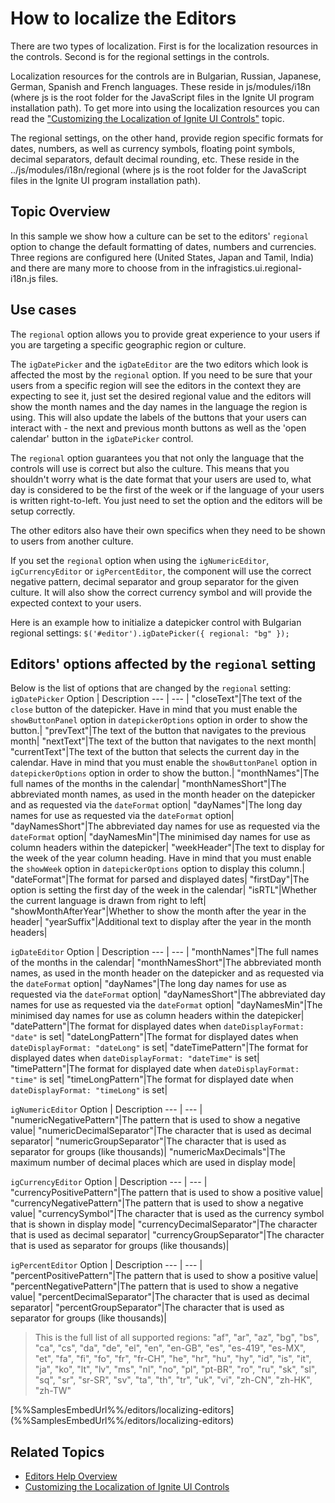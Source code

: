 <!--
|metadata|
{
    "fileName": "localizing-igeditors",
    "controlName": "igEditors",
    "tags": []
}
|metadata|
-->

# How to localize the Editors

There are two types of localization. First is for the localization resources in the controls. Second is for the regional settings in the controls.

Localization resources for the controls are in Bulgarian, Russian, Japanese, German, Spanish and French languages. These reside in js/modules/i18n (where js is the root folder for the JavaScript files in the Ignite UI program installation path). To get more into using the localization resources you can read the ["Customizing the Localization of Ignite UI Controls"](customizing-the-localization-of-netadvantage-for-jquery-controls.html) topic.

The regional settings, on the other hand, provide region specific formats for dates, numbers, as well as currency symbols, floating point symbols, decimal separators, default decimal rounding, etc. These reside in the ../js/modules/i18n/regional (where js is the root folder for the JavaScript files in the Ignite UI program installation path).

## Topic Overview

In this sample we show how a culture can be set to the editors' `regional` option to change the default formatting of dates, numbers and currencies. Three regions are configured here (United States, Japan and Tamil, India) and there are many more to choose from in the infragistics.ui.regional-i18n.js files. 

## Use cases

The `regional` option allows you to provide great experience to your users if you are targeting a specific geographic region or culture. 

The `igDatePicker` and the `igDateEditor` are the two editors which look is affected the most by the `regional` option. If you need to be sure that your users from a specific region will see the editors in the context they are expecting to see it, just set the desired regional value and the editors will show the month names and the day names in the language the region is using. This will also update the labels of the buttons that your users can interact with - the next and previous month buttons as well as the 'open calendar' button in the `igDatePicker` control. 

The `regional` option guarantees you that not only the language that the controls will use is correct but also the culture. This means that you shouldn't worry what is the date format that your users are used to, what day is considered to be the first of the week or if the language of your users is written right-to-left. You just need to set the option and the editors will be setup correctly.

The other editors also have their own specifics when they need to be shown to users from another culture. 

If you set the `regional` option when using the `igNumericEditor`, `igCurrencyEditor` or `igPercentEditor`, the component will use the correct negative pattern, decimal separator and group separator for the given culture. It will also show the correct currency symbol and will provide the expected context to your users. 

Here is an example how to initialize a datepicker control with Bulgarian regional settings:
`$('#editor').igDatePicker({ regional: "bg" });`

## Editors' options affected by the `regional` setting

Below is the list of options that are changed by the `regional` setting:
`igDatePicker`
Option | Description
--- | --- |
"closeText"|The text of the `close` button of the datepicker. Have in mind that you must enable the `showButtonPanel` option in `datepickerOptions` option in order to show the button.|
"prevText"|The text of the button that navigates to the previous month|
"nextText"|The text of the button that navigates to the next month|
"currentText"|The text of the button that selects the current day in the calendar. Have in mind that you must enable the `showButtonPanel` option in `datepickerOptions` option in order to show the button.|
"monthNames"|The full names of the months in the calendar|
"monthNamesShort"|The abbreviated month names, as used in the month header on the datepicker and as requested via the `dateFormat` option|
"dayNames"|The long day names for use as requested via the `dateFormat` option|
"dayNamesShort"|The abbreviated day names for use as requested via the `dateFormat` option|
"dayNamesMin"|The minimised day names for use as column headers within the datepicker|
"weekHeader"|The text to display for the week of the year column heading. Have in mind that you must enable the `showWeek` option in `datepickerOptions` option to display this column.|
"dateFormat"|The format for parsed and displayed dates|
"firstDay"|The option is setting the first day of the week in the calendar|
"isRTL"|Whether the current language is drawn from right to left|
"showMonthAfterYear"|Whether to show the month after the year in the header|
"yearSuffix"|Additional text to display after the year in the month headers|

`igDateEditor`
Option | Description
--- | --- |
"monthNames"|The full names of the months in the calendar|
"monthNamesShort"|The abbreviated month names, as used in the month header on the datepicker and as requested via the `dateFormat` option|
"dayNames"|The long day names for use as requested via the `dateFormat` option|
"dayNamesShort"|The abbreviated day names for use as requested via the `dateFormat` option|
"dayNamesMin"|The minimised day names for use as column headers within the datepicker|
"datePattern"|The format for displayed dates when `dateDisplayFormat: "date"` is set|
"dateLongPattern"|The format for displayed dates when `dateDisplayFormat: "dateLong"` is set|
"dateTimePattern"|The format for displayed dates when `dateDisplayFormat: "dateTime"` is set|
"timePattern"|The format for displayed date when `dateDisplayFormat: "time"` is set|
"timeLongPattern"|The format for displayed date when `dateDisplayFormat: "timeLong"` is set|

`igNumericEditor`
Option | Description
--- | --- |
"numericNegativePattern"|The pattern that is used to show a negative value|
"numericDecimalSeparator"|The character that is used as decimal separator|
"numericGroupSeparator"|The character that is used as separator for groups (like thousands)|
"numericMaxDecimals"|The maximum number of decimal places which are used in display mode|

`igCurrencyEditor`
Option | Description
--- | --- |
"currencyPositivePattern"|The pattern that is used to show a positive value|
"currencyNegativePattern"|The pattern that is used to show a negative value|
"currencySymbol"|The character that is used as the currency symbol that is shown in display mode|
"currencyDecimalSeparator"|The character that is used as decimal separator|
"currencyGroupSeparator"|The character that is used as separator for groups (like thousands)|

`igPercentEditor`
Option | Description
--- | --- |
"percentPositivePattern"|The pattern that is used to show a positive value|
"percentNegativePattern"|The pattern that is used to show a negative value|
"percentDecimalSeparator"|The character that is used as decimal separator|
"percentGroupSeparator"|The character that is used as separator for groups (like thousands)|

>This is the full list of all supported regions: "af", "ar", "az", "bg", "bs", "ca", "cs", "da", "de", "el", "en", "en-GB", "es", "es-419", "es-MX", "et", "fa", "fi", "fo", "fr", "fr-CH", "he", "hr", "hu", "hy", "id", "is", "it", "ja", "ko", "lt", "lv", "ms", "nl", "no", "pl", "pt-BR", "ro", "ru", "sk", "sl", "sq", "sr", "sr-SR", "sv", "ta", "th", "tr", "uk", "vi", "zh-CN", "zh-HK", "zh-TW"

<div class="embed-sample">
   [%%SamplesEmbedUrl%%/editors/localizing-editors](%%SamplesEmbedUrl%%/editors/localizing-editors)
</div>

## <a id="_Related_Topics"></a>Related Topics

-   [Editors Help Overview](igeditors-landingpage.html)
-   [Customizing the Localization of Ignite UI Controls](customizing-the-localization-of-netadvantage-for-jquery-controls.html)
